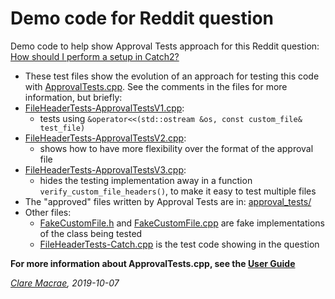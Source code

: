 # Demo code for Reddit question

Demo code to help show Approval Tests approach for this Reddit question: [How should I perform a setup in Catch2?](https://old.reddit.com/r/cpp_questions/comments/de5ojy/how_should_i_perform_a_setup_in_catch2/)

* These test files show the evolution of an approach for testing this code with [ApprovalTests.cpp](https://github.com/approvals/ApprovalTests.cpp). See the comments in the files for more information, but briefly:
* [FileHeaderTests-ApprovalTestsV1.cpp](FileHeaderTests-ApprovalTestsV1.cpp):
    * tests using `&operator<<(std::ostream &os, const custom_file& test_file)`
* [FileHeaderTests-ApprovalTestsV2.cpp](FileHeaderTests-ApprovalTestsV2.cpp):
    * shows how to have more flexibility over the format of the approval file
* [FileHeaderTests-ApprovalTestsV3.cpp](FileHeaderTests-ApprovalTestsV3.cpp):
    * hides the testing implementation away in a function `verify_custom_file_headers()`, to make it easy to test multiple files
* The "approved" files written by Approval Tests are in: [approval_tests/](approval_tests/)
* Other files:
    * [FakeCustomFile.h](FakeCustomFile.h) and [FakeCustomFile.cpp](FakeCustomFile.cpp) are fake implementations of the class being tested
    * [FileHeaderTests-Catch.cpp](FileHeaderTests-Catch.cpp) is the test code showing in the question

**For more information about ApprovalTests.cpp, see the [User Guide](https://github.com/approvals/ApprovalTests.cpp/blob/master/doc/README.md#top)**

*[Clare Macrae](https://claremacrae.co.uk/consulting/hire_me.html), 2019-10-07*
